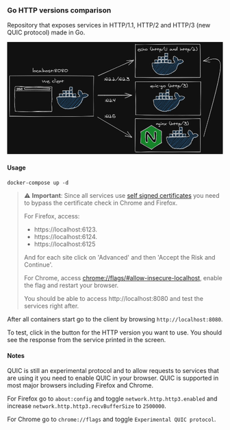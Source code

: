 ### Go HTTP versions comparison

Repository that exposes services in HTTP/1.1, HTTP/2 and HTTP/3 (new QUIC protocol) made in Go.

![](diagram.png)

#### Usage

```docker-compose up -d
docker-compose up -d
```

> :warning: **Important**: Since all services use [self signed certificates](https://en.wikipedia.org/wiki/Self-signed_certificate) you need to bypass the certificate check in Chrome and Firefox.
> 
> For Firefox, access:
> 
> - https://localhost:6123.
> - https://localhost:6124.
> - https://localhost:6125
> 
> And for each site click on 'Advanced' and then 'Accept the Risk and Continue'. 
>  
> 
> For Chrome, access [chrome://flags/#allow-insecure-localhost](), enable the flag and restart your browser.
> 
>
> You should be able to access http://localhost:8080 and test the services right after.


After all containers start go to the client by browsing `http://localhost:8080`.

To test, click in the button for the HTTP version you want to use. You should see the response from the service printed in the screen.

#### Notes

QUIC is still an experimental protocol and to allow requests to services that are using it you need to enable QUIC in your browser. QUIC is supported in most major browsers including Firefox and Chrome. 

For Firefox go to `about:config` and toggle `network.http.http3.enabled` and increase `network.http.http3.recvBufferSize` to `2500000`.

For Chrome go to `chrome://flags` and toggle `Experimental QUIC protocol`.

